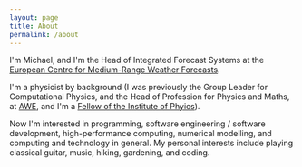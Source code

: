 ```yaml
---
layout: page
title: About
permalink: /about
---
```


I'm Michael, and I'm the Head of Integrated Forecast Systems at the [European Centre for Medium-Range Weather Forecasts](https://www.ecmwf.int).

I'm a physicist by background (I was previously the Group Leader for Computational Physics, and the Head of Profession for Physics and Maths, at [AWE](https://www.awe.co.uk), and I'm a [Fellow of the Institute of Phyics](https://membership.iop.org/fellow-finstp)).

Now I'm interested in programming, software engineering / software development, high-performance computing, numerical modelling, and computing and technology in general. My personal interests include playing classical guitar, music, hiking, gardening, and coding.

